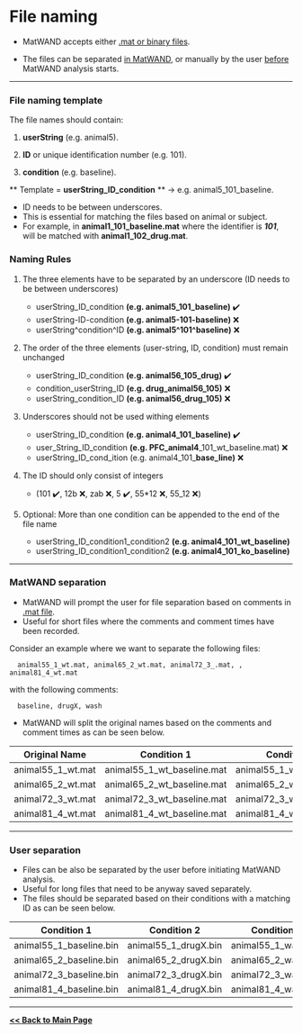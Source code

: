 # File naming

- MatWAND accepts either [.mat or binary files](/Docs/Inputs.md). 

- The files can be separated [in MatWAND](#matwand-separation), or manually by the user [before](#user-separation) MatWAND analysis starts.

---

### File naming template

The file names should contain:

1) **userString** (e.g. animal5).

2) **ID** or unique identification number (e.g. 101).

3) **condition** (e.g. baseline).

** Template = **userString_ID_condition** ** -> e.g. animal5\_101_baseline.

- ID needs to be between underscores. 
- This is essential for matching the files based on animal or subject.
- For example, in **animal1\_101_baseline.mat** where the identifier is ***101***, will be matched with  **animal1\_102_drug.mat**.

### Naming Rules
1) The three elements have to be separated by an underscore (ID needs to be between underscores)

      - userString_ID_condition **(e.g. animal5\_101_baseline)** :heavy_check_mark: 
      - userString-ID-condition **(e.g. animal5-101-baseline)**  :x: 
      - userString^condition^ID **(e.g. animal5^101^baseline)**  :x: 

2) The order of the three elements (user-string, ID, condition) must remain unchanged

      - userString_ID_condition **(e.g. animal56\_105_drug)** :heavy_check_mark: 
      - condition_userString_ID **(e.g. drug\_animal56_105)** :x: 
      - userString_condition_ID **(e.g. animal56\_drug_105)** :x:  

3) Underscores should not be used withing elements

      - userString_ID_condition **(e.g. animal4\_101_baseline)** :heavy_check_mark:
      - user_String_ID_condition **(e.g. PFC\_animal4**_101_wt_baseline.mat) :x:  
      - userString_ID_cond_ition (e.g. animal4\_101_**base_line)** :x:
      
4) The ID should only consist of integers

      - (101 :heavy_check_mark:, 12b :x:, zab :x:, 5 :heavy_check_mark:, 55*12 :x:, 55_12 :x:)

5) Optional: More than one condition can be appended to the end of the file name

      - userString_ID_condition1_condition2 **(e.g. animal4\_101_wt_baseline)**
      - userString_ID_condition1_condition2 **(e.g. animal4\_101_ko_baseline)**
---

### MatWAND separation

- MatWAND will prompt the user for file separation based on comments in [.mat file](/Docs/Inputs.md).
- Useful for short files where the comments and comment times have been recorded.

Consider an example where we want to separate the following files: 

      animal55_1_wt.mat, animal65_2_wt.mat, animal72_3_.mat, , animal81_4_wt.mat
      
with the following comments:
      
      baseline, drugX, wash
      
- MatWAND will split the original names based on the comments and comment times as can be seen below. 

| Original Name | Condition 1 | Condition 2 | Condition 3 |
| ------------- | -------- | ----- | ---- |
| animal55_1_wt.mat | animal55_1_wt_baseline.mat | animal55_1_wt_drugX.mat | animal55_1_wt_wash.mat |
| animal65_2_wt.mat | animal65_2_wt_baseline.mat | animal65_2_wt_drugX.mat | animal65_2_wt_wash.mat |
| animal72_3_wt.mat | animal72_3_wt_baseline.mat | animal72_3_wt_drugX.mat | animal72_3_wt_wash.mat |
| animal81_4_wt.mat | animal81_4_wt_baseline.mat | animal81_4_wt_drugX.mat | animal81_4_wt_wash.mat |
       
---

### User separation

- Files can be also be separated by the user before initiating MatWAND analysis.
- Useful for long files that need to be anyway saved separately.
- The files should be separated based on their conditions with a matching ID as can be seen below.

| Condition 1 | Condition 2 | Condition 3 |
| -------- | ----- | ---- |
| animal55_1_baseline.bin | animal55_1_drugX.bin | animal55_1_wash.bin |
| animal65_2_baseline.bin | animal65_2_drugX.bin | animal65_2_wash.bin |
| animal72_3_baseline.bin | animal72_3_drugX.bin | animal72_3_wash.bin |
| animal81_4_baseline.bin | animal81_4_drugX.bin | animal81_4_wash.bin |

---

**[<< Back to Main Page](/README.md)**
